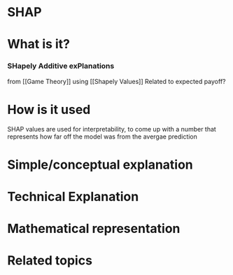 # SHAP
# What is it? 
### SHapely Additive exPlanations 
from [[Game Theory]]
using [[Shapely Values]]
Related to expected payoff?

# How is it used
SHAP values are used for interpretability, to come up with a number that represents how far off the model was from the avergae prediction

# Simple/conceptual explanation
# Technical Explanation
# Mathematical representation
# Related topics
